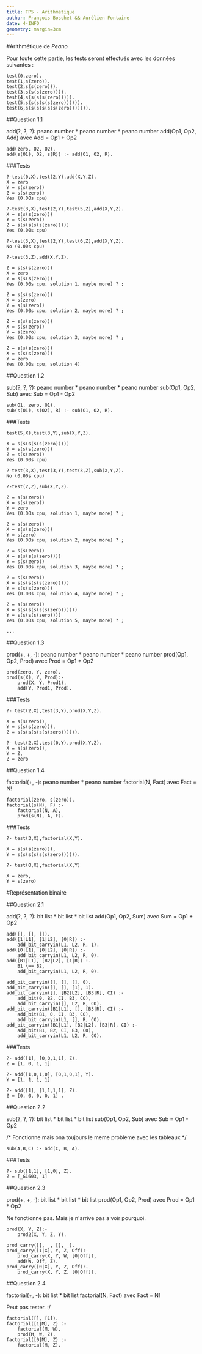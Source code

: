 ```yaml
---
title: TP5 - Arithmétique
author: François Boschet && Aurélien Fontaine
date: 4-INFO
geometry: margin=3cm
---
```


#Arithmétique de *Peano*

Pour toute cette partie, les tests seront effectués avec les données suivantes :

~~~~ {.mycode .prolog .numberLines}
test(0,zero).
test(1,s(zero)).
test(2,s(s(zero))).
test(3,s(s(s(zero)))).
test(4,s(s(s(s(zero))))).
test(5,s(s(s(s(s(zero)))))).
test(6,s(s(s(s(s(s(zero))))))).
~~~~

##Question 1.1

add(?, ?, ?): peano number * peano number * peano number
add(Op1, Op2, Add) avec Add = Op1 + Op2

~~~~ {#mycode .prolog .numberLines}
add(zero, O2, O2).
add(s(O1), O2, s(R)) :- add(O1, O2, R).
~~~~

###Tests

~~~~{.prolog}
?-test(0,X),test(2,Y),add(X,Y,Z).
X = zero
Y = s(s(zero))
Z = s(s(zero))
Yes (0.00s cpu)

?-test(3,X),test(2,Y),test(5,Z),add(X,Y,Z).
X = s(s(s(zero)))
Y = s(s(zero))
Z = s(s(s(s(s(zero)))))
Yes (0.00s cpu)

?-test(3,X),test(2,Y),test(6,Z),add(X,Y,Z).
No (0.00s cpu)

?-test(3,Z),add(X,Y,Z).

Z = s(s(s(zero)))
X = zero
Y = s(s(s(zero)))
Yes (0.00s cpu, solution 1, maybe more) ? ;

Z = s(s(s(zero)))
X = s(zero)
Y = s(s(zero))
Yes (0.00s cpu, solution 2, maybe more) ? ;

Z = s(s(s(zero)))
X = s(s(zero))
Y = s(zero)
Yes (0.00s cpu, solution 3, maybe more) ? ;

Z = s(s(s(zero)))
X = s(s(s(zero)))
Y = zero
Yes (0.00s cpu, solution 4)
~~~~

##Question 1.2

sub(?, ?, ?): peano number * peano number * peano number
sub(Op1, Op2, Sub) avec Sub = Op1 - Op2

~~~~ {#mycode .prolog .numberLines}
sub(O1, zero, O1).
sub(s(O1), s(O2), R) :- sub(O1, O2, R).
~~~~

###Tests

~~~~{.prolog}
test(5,X),test(3,Y),sub(X,Y,Z).

X = s(s(s(s(s(zero)))))
Y = s(s(s(zero)))
Z = s(s(zero))
Yes (0.00s cpu)

?-test(3,X),test(3,Y),test(3,Z),sub(X,Y,Z).
No (0.00s cpu)

?-test(2,Z),sub(X,Y,Z).

Z = s(s(zero))
X = s(s(zero))
Y = zero
Yes (0.00s cpu, solution 1, maybe more) ? ;

Z = s(s(zero))
X = s(s(s(zero)))
Y = s(zero)
Yes (0.00s cpu, solution 2, maybe more) ? ;

Z = s(s(zero))
X = s(s(s(s(zero))))
Y = s(s(zero))
Yes (0.00s cpu, solution 3, maybe more) ? ;

Z = s(s(zero))
X = s(s(s(s(s(zero)))))
Y = s(s(s(zero)))
Yes (0.00s cpu, solution 4, maybe more) ? ;

Z = s(s(zero))
X = s(s(s(s(s(s(zero))))))
Y = s(s(s(s(zero))))
Yes (0.00s cpu, solution 5, maybe more) ? ;

...
~~~~

##Question 1.3

prod(+, +, -): peano number * peano number * peano number
prod(Op1, Op2, Prod) avec Prod = Op1 * Op2

~~~~ {#mycode .prolog .numberLines}
prod(zero, Y, zero).
prod(s(X), Y, Prod):-
	prod(X, Y, Prod1),
	add(Y, Prod1, Prod).
~~~~

###Tests

~~~~{.prolog}
?- test(2,X),test(3,Y),prod(X,Y,Z).

X = s(s(zero)),
Y = s(s(s(zero))),
Z = s(s(s(s(s(s(zero)))))).

?- test(2,X),test(0,Y),prod(X,Y,Z).
X = s(s(zero)),
Y = Z,
Z = zero
~~~~

##Question 1.4

factorial(+, -): peano number * peano number
factorial(N, Fact) avec Fact = N!

~~~~ {#mycode .prolog .numberLines}
factorial(zero, s(zero)).
factorial(s(N), F) :-
    factorial(N, A),
	prod(s(N), A, F).
~~~~

###Tests

~~~~{.prolog}
?- test(3,X),factorial(X,Y).

X = s(s(s(zero))),
Y = s(s(s(s(s(s(zero)))))).

?- test(0,X),factorial(X,Y)

X = zero,
Y = s(zero)
~~~~

#Représentation binaire

##Question 2.1

add(?, ?, ?): bit list * bit list * bit list
add(Op1, Op2, Sum) avec Sum = Op1 + Op2

~~~~ {#mycode .prolog .numberLines}
add([], [], []).
add([1|L1], [1|L2], [0|R]) :-
    add_bit_carryin(L1, L2, R, 1).
add([0|L1], [0|L2], [0|R]) :-
    add_bit_carryin(L1, L2, R, 0).
add([B1|L1], [B2|L2], [1|R]) :-
    B1 \== B2,
    add_bit_carryin(L1, L2, R, 0).

add_bit_carryin([], [], [], 0).
add_bit_carryin([], [], [1], 1).
add_bit_carryin([], [B2|L2], [B3|R], CI) :-
    add_bit(0, B2, CI, B3, CO),
    add_bit_carryin([], L2, R, CO).
add_bit_carryin([B1|L1], [], [B3|R], CI) :-
    add_bit(B1, 0, CI, B3, CO),
    add_bit_carryin(L1, [], R, CO).
add_bit_carryin([B1|L1], [B2|L2], [B3|R], CI) :-
    add_bit(B1, B2, CI, B3, CO),
    add_bit_carryin(L1, L2, R, CO).
~~~~~

###Tests

~~~~{.prolog}
?- add([1], [0,0,1,1], Z).
Z = [1, 0, 1, 1] 

?- add([1,0,1,0], [0,1,0,1], Y).
Y = [1, 1, 1, 1] 

?- add([1], [1,1,1,1], Z).
Z = [0, 0, 0, 0, 1] .
~~~~

##Question 2.2

sub(?, ?, ?): bit list * bit list * bit list
sub(Op1, Op2, Sub) avec Sub = Op1 - Op2

/* Fonctionne mais ona toujours le meme probleme avec les tableaux */
~~~~ {#mycode .prolog .numberLines}
sub(A,B,C) :- add(C, B, A).
~~~~

###Tests

~~~~{.prolog}
?- sub([1,1], [1,0], Z).
Z = [_G1603, 1]
~~~~

##Question 2.3

prod(+, +, -): bit list * bit list * bit list
prod(Op1, Op2, Prod) avec Prod = Op1 * Op2

Ne fonctionne pas. Mais je n'arrive pas a voir pourquoi.

~~~~ {#mycode .prolog .numberLines}
prod(X, Y, Z):-
	prod2(X, Y, Z, Y).

prod_carry([], _, [], _).
prod_carry([1|X], Y, Z, Off):-
	prod_carry(X, Y, W, [0|Off]),
	add(W, Off, Z).
prod_carry([0|X], Y, Z, Off):-
	prod_carry(X, Y, Z, [0|Off]).
~~~~

##Question 2.4

factorial(+, -): bit list * bit list
factorial(N, Fact) avec Fact = N!

Peut pas tester. :/

~~~~ {#mycode .prolog .numberLines}
factorial([], [1]).
factorial([1|M], Z) :-
	factorial(M, W),
	prod(M, W, Z).
factorial([0|M], Z) :-
	factorial(M, Z).
~~~~